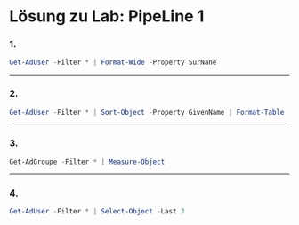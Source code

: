 # Lösung zu Lab: PipeLine 1

### 1.
```powershell
Get-AdUser -Filter * | Format-Wide -Property SurNane
```
---
### 2.
```powershell
Get-AdUser -Filter * | Sort-Object -Property GivenName | Format-Table
```
---
### 3.
```powershell
Get-AdGroupe -Filter * | Measure-Object
```
---
### 4.
```powershell
Get-AdUser -Filter * | Select-Object -Last 3
```